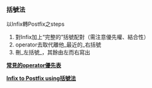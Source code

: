 ### 括號法

以Infix轉Postfix之steps

1. 對Infix加上“完整的”括號配對（需注意優先權、結合性）
2. operator去取代離他_最近的_右括號
3. 刪_左括號_，其餘由左而右寫出

**[常見的operator優先表](常見的operator優先表.md)**

**[Infix to Postfix using括號法](Infix%20轉成Postfix%20括號法.md)**
